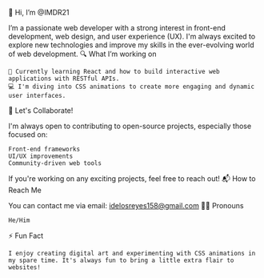 👋 Hi, I’m @IMDR21

I’m a passionate web developer with a strong interest in front-end development, web design, and user experience (UX). I'm always excited to explore new technologies and improve my skills in the ever-evolving world of web development.
🔍 What I’m working on

    🌱 Currently learning React and how to build interactive web applications with RESTful APIs.
    💻 I'm diving into CSS animations to create more engaging and dynamic user interfaces.

🤝 Let's Collaborate!

I'm always open to contributing to open-source projects, especially those focused on:

    Front-end frameworks
    UI/UX improvements
    Community-driven web tools

If you're working on any exciting projects, feel free to reach out!
📬 How to Reach Me

You can contact me via email:
idelosreyes158@gmail.com
🏳️‍🌈 Pronouns

    He/Him

⚡ Fun Fact

    I enjoy creating digital art and experimenting with CSS animations in my spare time. It's always fun to bring a little extra flair to websites!
